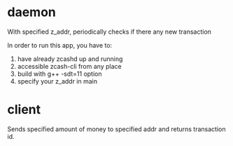 # daemon
With specified z_addr, periodically checks if there any new transaction 

In order to run this app, you have to: 
1. have already zcashd up and running
2. accessible zcash-cli from any place
3. build with g++ -sdt=11 option
4. specify your z_addr in main

# client
Sends specified amount of money to specified addr and returns transaction id.